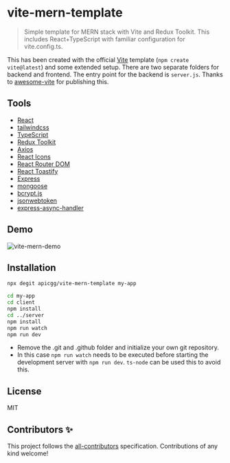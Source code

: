 # vite-mern-template

> Simple template for MERN stack with Vite and Redux Toolkit.
> This includes React+TypeScript with familiar configuration for vite.config.ts.

This has been created with the official [Vite](https://vitejs.dev/) template (`npm create vite@latest`) and some extended setup. There are two separate folders for backend and frontend. The entry point for the backend is `server.js`. Thanks to [awesome-vite](https://github.com/vitejs/awesome-vite) for publishing this.

## Tools

- [React](https://reactjs.org/)
- [tailwindcss](https://tailwindcss.com/)
- [TypeScript](https://www.typescriptlang.org/)
- [Redux Toolkit](https://redux-toolkit.js.org/)
- [Axios](https://axios-http.com/)
- [React Icons](https://react-icons.github.io/react-icons)
- [React Router DOM](https://reactrouter.com/)
- [React Toastify](https://github.com/fkhadra/react-toastify)
- [Express](https://expressjs.com/)
- [mongoose](https://mongoosejs.com/)
- [bcrypt.js](https://www.npmjs.com/package/bcryptjs)
- [jsonwebtoken](https://www.npmjs.com/package/jsonwebtoken)
- [express-async-handler](https://www.npmjs.com/package/express-async-handler)

## Demo

![vite-mern-demo](https://user-images.githubusercontent.com/78271602/205232126-fdb51abd-d88f-48a9-bf0e-663a23aedb4c.gif)

## Installation

```bash
npx degit apicgg/vite-mern-template my-app
```

```bash
cd my-app
cd client
npm install
cd ../server
npm install
npm run watch
npm run dev
```

- Remove the .git and .github folder and initialize your own git repository.
- In this case `npm run watch` needs to be executed before starting the development server with `npm run dev`. `ts-node` can be used this to avoid this.

## License

MIT

## Contributors ✨

This project follows the [all-contributors](https://github.com/all-contributors/all-contributors) specification. Contributions of any kind welcome!
